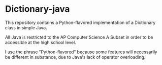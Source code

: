 # Dictionary-java
This repository contains a Python-flavored implementation of a Dictionary class in simple Java.

All Java is restricted to the AP Computer Science A Subset in order to be accessible at the high
school level.

I use the phrase "Python-flavored" because some features will necessarily be different in substance,
due to Java's lack of operator overloading.
